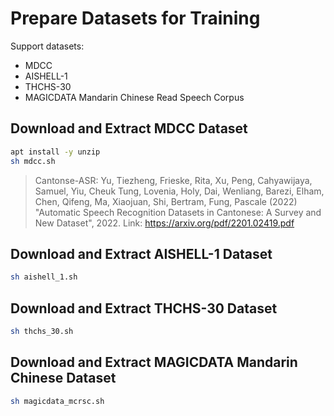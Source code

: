 # Prepare Datasets for Training

Support datasets:

- MDCC
- AISHELL-1
- THCHS-30
- MAGICDATA Mandarin Chinese Read Speech Corpus

## Download and Extract MDCC Dataset

```bash
apt install -y unzip
sh mdcc.sh
```

> Cantonse-ASR: Yu, Tiezheng, Frieske, Rita, Xu, Peng, Cahyawijaya, Samuel, Yiu, Cheuk Tung, Lovenia, Holy, Dai, Wenliang, Barezi, Elham, Chen, Qifeng, Ma, Xiaojuan, Shi, Bertram, Fung, Pascale (2022) "Automatic Speech Recognition Datasets in Cantonese: A Survey and New Dataset", 2022. Link: https://arxiv.org/pdf/2201.02419.pdf

## Download and Extract AISHELL-1 Dataset

```bash
sh aishell_1.sh
```

## Download and Extract THCHS-30 Dataset

```bash
sh thchs_30.sh
```

## Download and Extract MAGICDATA Mandarin Chinese Dataset

```bash
sh magicdata_mcrsc.sh
```
